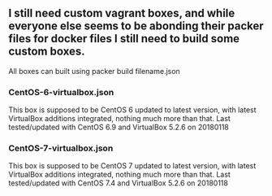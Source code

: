 ## I still need custom vagrant boxes, and while everyone else seems to be abonding their packer files for docker files I still need to build some custom boxes.

All boxes can built using packer build filename.json

### CentOS-6-virtualbox.json

This box is supposed to be CentOS 6 updated to latest version, with latest VirtualBox additions integrated, nothing much more than that.
Last tested/updated with CentOS 6.9 and VirtualBox 5.2.6 on 20180118

### CentOS-7-virtualbox.json

This box is supposed to be CentOS 7 updated to latest version, with latest VirtualBox additions integrated, nothing much more than that.
Last tested/updated with CentOS 7.4 and VirtualBox 5.2.6 on 20180118



